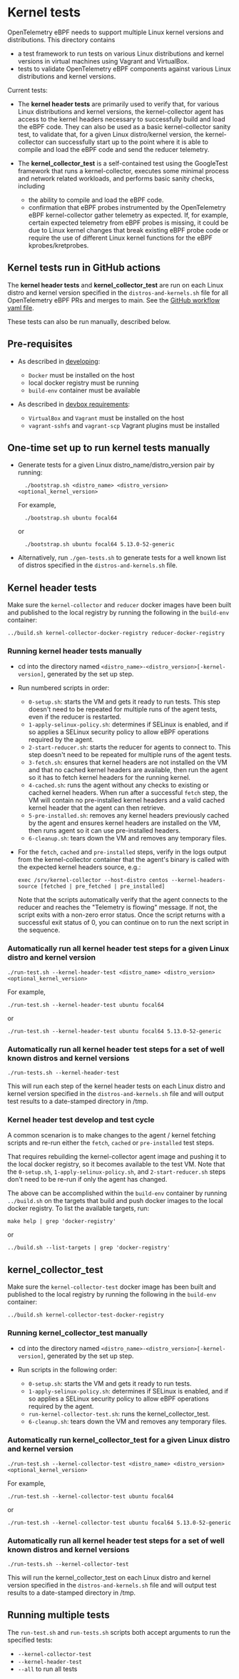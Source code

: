 # Kernel tests #

OpenTelemetry eBPF needs to support multiple Linux kernel versions and distributions.  This directory contains
- a test framework to run tests on various Linux distributions and kernel versions in virtual machines using Vagrant and VirtualBox.
- tests to validate OpenTelemetry eBPF components against various Linux distributions and kernel versions.

Current tests:
- The **kernel header tests** are primarily used to verify that, for various Linux distributions and kernel versions, the kernel-collector agent has access to the kernel headers necessary to successfully build and load the eBPF code.  They can also be used as a basic kernel-collector sanity test, to validate that, for a given Linux distro/kernel version, the kernel-collector can successfully start up to the point where it is able to compile and load the eBPF code and send the reducer telemetry.

- The **kernel_collector_test** is a self-contained test using the GoogleTest framework that runs a kernel-collector, executes some minimal process and network related workloads, and performs basic sanity checks, including
  - the ability to compile and load the eBPF code.
  - confirmation that eBPF probes instrumented by the OpenTelemetry eBPF kernel-collector gather telemetry as expected.  If, for example, certain expected telemetry from eBPF probes is missing, it could be due to Linux kernel changes that break existing eBPF probe code or require the use of different Linux kernel functions for the eBPF kprobes/kretprobes.


## Kernel tests run in GitHub actions ##

The **kernel header tests** and **kernel_collector_test** are run on each Linux distro and kernel version specified in the `distros-and-kernels.sh` file for all OpenTelemetry eBPF PRs and merges to main.  See the [GitHub workflow yaml file](../../.github/workflows/build-and-test.yaml).

These tests can also be run manually, described below.


## Pre-requisites ##

- As described in [developing](../../docs/developing.md):
  - `Docker` must be installed on the host
  - local docker registry must be running
  - `build-env` container must be available

- As described in [devbox requirements](../../dev/devbox#requirements):
  - `VirtualBox` and `Vagrant` must be installed on the host
  - `vagrant-sshfs` and `vagrant-scp` Vagrant plugins must be installed


## One-time set up to run kernel tests manually ##

- Generate tests for a given Linux distro_name/distro_version pair by running:

        ./bootstrap.sh <distro_name> <distro_version> <optional_kernel_version>

  For example,

        ./bootstrap.sh ubuntu focal64
  or

        ./bootstrap.sh ubuntu focal64 5.13.0-52-generic

- Alternatively, run `./gen-tests.sh` to generate tests for a well known list of distros specified in the `distros-and-kernels.sh` file.


## Kernel header tests ##

Make sure the `kernel-collector` and `reducer` docker images have been built and published to the local registry by running the following in the `build-env` container:

    ../build.sh kernel-collector-docker-registry reducer-docker-registry


### Running kernel header tests manually ###

- cd into the directory named `<distro_name>-<distro_version>[-kernel-version]`, generated by the set up step.

- Run numbered scripts in order:
  - `0-setup.sh`: starts the VM and gets it ready to run tests.  This step doesn't need to be repeated for multiple runs of the agent tests, even if the reducer is restarted.
  - `1-apply-selinux-policy.sh`: determines if SELinux is enabled, and if so applies a SELinux security policy to allow eBPF operations required by the agent.
  - `2-start-reducer.sh`: starts the reducer for agents to connect to.  This step doesn't need to be repeated for multiple runs of the agent tests.
  - `3-fetch.sh`: ensures that kernel headers are not installed on the VM and that no cached kernel headers are available, then run the agent so it has to fetch kernel headers for the running kernel.
  - `4-cached.sh`: runs the agent without any checks to existing or cached kernel headers.  When run after a successful `fetch` step, the VM will contain no pre-installed kernel headers and a valid cached kernel header that the agent can then retrieve.
  - `5-pre-installed.sh`: removes any kernel headers previously cached by the agent and ensures kernel headers are installed on the VM, then runs agent so it can use pre-installed headers.
  - `6-cleanup.sh`: tears down the VM and removes any temporary files.

- For the `fetch`, `cached` and `pre-installed` steps, verify in the logs output from the kernel-collector container that the agent's binary is called with the expected kernel headers source, e.g.:

    `exec /srv/kernel-collector --host-distro centos --kernel-headers-source [fetched | pre_fetched | pre_installed]`

  Note that the scripts automatically verify that the agent connects to the reducer and reaches the "Telemetry is flowing" message.  If not, the script exits with a non-zero error status.  Once the script returns with a successful exit status of 0, you can continue on to run the next script in the sequence.


### Automatically run all kernel header test steps for a given Linux distro and kernel version ###

    ./run-test.sh --kernel-header-test <distro_name> <distro_version> <optional_kernel_version>

For example,

    ./run-test.sh --kernel-header-test ubuntu focal64

or

    ./run-test.sh --kernel-header-test ubuntu focal64 5.13.0-52-generic


### Automatically run all kernel header test steps for a set of well known distros and kernel versions ###

    ./run-tests.sh --kernel-header-test

This will run each step of the kernel header tests on each Linux distro and kernel version specified in the `distros-and-kernels.sh` file and will output test results to a date-stamped directory in /tmp.


### Kernel header test develop and test cycle ###

A common scenarion is to make changes to the agent / kernel fetching scripts and re-run either the `fetch`, `cached` or `pre-installed` test steps.

That requires rebuilding the kernel-collector agent image and pushing it to the local docker registry, so it becomes available to the test VM.  Note that the `0-setup.sh`, `1-apply-selinux-policy.sh`, and `2-start-reducer.sh` steps don't need to be re-run if only the agent has changed.

The above can be accomplished within the `build-env` container by running `../build.sh` on the targets that build and push docker images to the local docker registry.  To list the available targets, run:

    make help | grep 'docker-registry'
or

    ../build.sh --list-targets | grep 'docker-registry'


## kernel_collector_test ##

Make sure the `kernel-collector-test` docker image has been built and published to the local registry by running the following in the `build-env` container:

    ../build.sh kernel-collector-test-docker-registry


### Running kernel_collector_test manually ###

- cd into the directory named `<distro_name>-<distro_version>[-kernel-version]`, generated by the set up step.

- Run scripts in the following order:
  - `0-setup.sh`: starts the VM and gets it ready to run tests.
  - `1-apply-selinux-policy.sh`: determines if SELinux is enabled, and if so applies a SELinux security policy to allow eBPF operations required by the agent.
  - `run-kernel-collector-test.sh`: runs the kernel_collector_test.
  - `6-cleanup.sh`: tears down the VM and removes any temporary files.


### Automatically run kernel_collector_test for a given Linux distro and kernel version ###

    ./run-test.sh --kernel-collector-test <distro_name> <distro_version> <optional_kernel_version>

For example,

    ./run-test.sh --kernel-collector-test ubuntu focal64

or

    ./run-test.sh --kernel-collector-test ubuntu focal64 5.13.0-52-generic


### Automatically run all kernel header test steps for a set of well known distros and kernel versions ###

    ./run-tests.sh --kernel-collector-test

This will run the kernel_collector_test on each Linux distro and kernel version specified in the `distros-and-kernels.sh` file and will output test results to a date-stamped directory in /tmp.


## Running multiple tests ##

The `run-test.sh` and `run-tests.sh` scripts both accept arguments to run the specified tests:
  - `--kernel-collector-test`
  - `--kernel-header-test`
  - `--all` to run all tests
